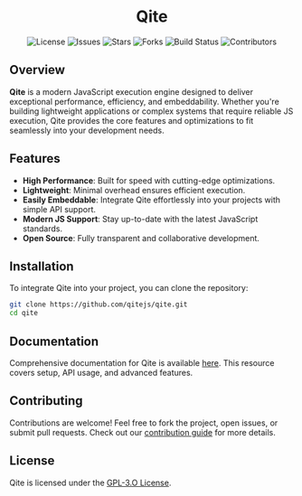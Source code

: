 <h1 align="center">Qite</h1>

<div align="center">

![License](https://img.shields.io/github/license/qitejs/qite)
![Issues](https://img.shields.io/github/issues/qitejs/qite)
![Stars](https://img.shields.io/github/stars/qitejs/qite)
![Forks](https://img.shields.io/github/forks/qitejs/qite)
![Build Status](https://img.shields.io/github/actions/workflow/status/qitejs/qite/build.yml?branch=main)
![Contributors](https://img.shields.io/github/contributors/qitejs/qite)

</div>

## Overview
**Qite** is a modern JavaScript execution engine designed to deliver exceptional performance, efficiency, and embeddability. Whether you're building lightweight applications or complex systems that require reliable JS execution, Qite provides the core features and optimizations to fit seamlessly into your development needs.

## Features
- **High Performance**: Built for speed with cutting-edge optimizations.
- **Lightweight**: Minimal overhead ensures efficient execution.
- **Easily Embeddable**: Integrate Qite effortlessly into your projects with simple API support.
- **Modern JS Support**: Stay up-to-date with the latest JavaScript standards.
- **Open Source**: Fully transparent and collaborative development.

## Installation
To integrate Qite into your project, you can clone the repository:

```bash
git clone https://github.com/qitejs/qite.git
cd qite
```

## Documentation
Comprehensive documentation for Qite is available [here](https://github.com/qitejs/qite/blob/master/docs/getting-started.md). This resource covers setup, API usage, and advanced features.

## Contributing
Contributions are welcome! Feel free to fork the project, open issues, or submit pull requests. Check out our [contribution guide](https://github.com/qitejs/qite/blob/master/CONTRIBUTING.md) for more details.

## License
Qite is licensed under the [GPL-3.O License](https://github.com/qitejs/qite/blob/master/LICENSE).
